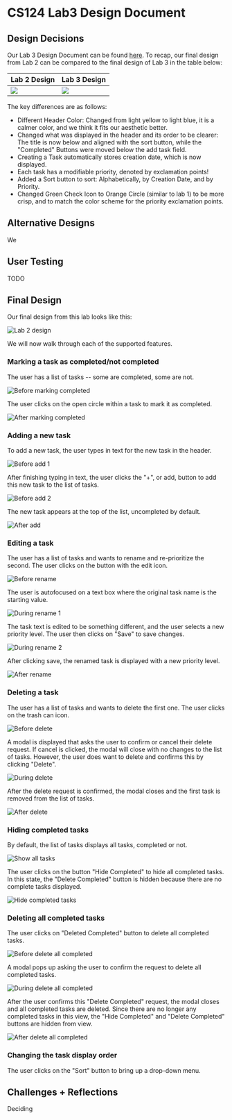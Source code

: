 # CS124 Lab3 Design Document

## Design Decisions
Our Lab 3 Design Document can be found [here](https://github.com/McGarvs/cs124/blob/lab2/docs/design.md).
To recap, our final design from Lab 2 can be compared to the final design of Lab 3 in the table below:

Lab 2 Design                   | Lab 3 Design
------------------------------ | ---------------------------- 
![](./screenshots/lab2finaldesign.png) | ![](./lab3_finaldesign.png)

The key differences are as follows:
* Different Header Color: Changed from light yellow to light blue, it is a calmer color, 
and we think it fits our aesthetic better.
* Changed what was displayed in the header and its order to be clearer: The title is now below
and aligned with the sort button, while the "Completed" Buttons were moved below the add task field.
* Creating a Task automatically stores creation date, which is now displayed.
* Each task has a modifiable priority, denoted by exclamation points!
* Added a Sort button to sort: Alphabetically, by Creation Date, and by Priority.
* Changed Green Check Icon to Orange Circle (similar to lab 1) to be more crisp, and to match the
  color scheme for the priority exclamation points.
## Alternative Designs
We 

## User Testing
TODO
## Final Design
Our final design from this lab looks like this:

![Lab 2 design](./lab3_finaldesign.png)

We will now walk through each of the supported features.

### Marking a task as completed/not completed
The user has a list of tasks -- some are completed, some are not.

![Before marking completed](./before-complete.png)

The user clicks on the open circle within a task to mark it as completed.

![After marking completed](./after-complete.png)

### Adding a new task
To add a new task, the user types in text for the new task in the header.

![Before add 1](./before-add-task-1.png)

After finishing typing in text, the user clicks the "+", or add, button to add
this new task to the list of tasks.

![Before add 2](./before-add-task-2.png)

The new task appears at the top of the list, uncompleted by default.

![After add](./after-add-task.png)

### Editing a task
The user has a list of tasks and wants to rename and re-prioritize the second. 
The user clicks on the button with the edit icon.

![Before rename](./before-rename.png)

The user is autofocused on a text box where the original task name is the starting value.

![During rename 1](./during-rename-1.png)

The task text is edited to be something different, and the user selects a new priority level.
The user then clicks on "Save" to save changes.

![During rename 2](./during-rename-2.png)

After clicking save, the renamed task is displayed with a new priority level.

![After rename](./after-rename.png)

### Deleting a task
The user has a list of tasks and wants to delete the first one. The user clicks on the trash
can icon.

![Before delete](./before-delete.png)

A modal is displayed that asks the user to confirm or cancel their delete request. If cancel
is clicked, the modal will close with no changes to the list of tasks. However, the user does
want to delete and confirms this by clicking "Delete".

![During delete](./during-delete.png)

After the delete request is confirmed, the modal closes and the first task is removed from the
list of tasks.

![After delete](./after-delete.png)

### Hiding completed tasks
By default, the list of tasks displays all tasks, completed or not.

![Show all tasks](./show-all-tasks.png)

The user clicks on the button "Hide Completed" to hide all completed tasks. In this state, the
"Delete Completed" button is hidden because there are no complete tasks displayed.

![Hide completed tasks](./hide-comp-tasks.png)

### Deleting all completed tasks
The user clicks on "Deleted Completed" button to delete all completed tasks.

![Before delete all completed](./before-delete-all-comp.png)

A modal pops up asking the user to confirm the request to delete all completed tasks.

![During delete all completed](./during-delete-all-comp.png)

After the user confirms this "Delete Completed" request, the modal closes and all completed
tasks are deleted. Since there are no longer any completed tasks in this view, the "Hide Completed"
and "Delete Completed" buttons are hidden from view.

![After delete all completed](./after-delete-all-comp.png)

### Changing the task display order
The user clicks on the "Sort" button to bring up a drop-down menu.

## Challenges + Reflections
Deciding
